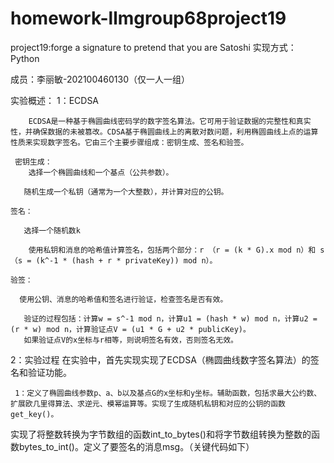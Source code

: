# homework-llmgroup68project19
project19:forge a signature to pretend that you are Satoshi
实现方式：Python

成员：李丽敏-202100460130（仅一人一组）

实验概述：
  1：ECDSA
       
        ECDSA是一种基于椭圆曲线密码学的数字签名算法。它可用于验证数据的完整性和真实性，并确保数据的未被篡改。CDSA基于椭圆曲线上的离散对数问题，利用椭圆曲线上点的运算性质来实现数字签名。它由三个主要步骤组成：密钥生成、签名和验签。
    
     密钥生成：
        选择一个椭圆曲线和一个基点（公共参数）。
       
       随机生成一个私钥（通常为一个大整数），并计算对应的公钥。
    
    签名：
       
       选择一个随机数k
       
        使用私钥和消息的哈希值计算签名，包括两个部分：r （r = (k * G).x mod n）和 s（s = (k^-1 * (hash + r * privateKey)) mod n）。
    
    验签：
       
      使用公钥、消息的哈希值和签名进行验证，检查签名是否有效。
       
       验证的过程包括：计算w = s^-1 mod n，计算u1 = (hash * w) mod n，计算u2 = (r * w) mod n，计算验证点V = (u1 * G + u2 * publicKey)。
       如果验证点V的x坐标与r相等，则说明签名有效，否则签名无效。
2：实验过程
    在实验中，首先实现实现了ECDSA（椭圆曲线数字签名算法）的签名和验证功能。
    
     1：定义了椭圆曲线参数p、a、b以及基点G的x坐标和y坐标。辅助函数，包括求最大公约数、扩展欧几里得算法、求逆元、模幂运算等。实现了生成随机私钥和对应的公钥的函数get_key()。
实现了将整数转换为字节数组的函数int_to_bytes()和将字节数组转换为整数的函数bytes_to_int()。定义了要签名的消息msg。（关键代码如下）

